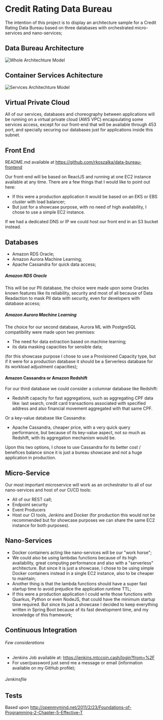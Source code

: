 # Credit Rating Data Bureau

The intention of this project is to display an architecture sample for a Credit Rating
Data Bureau based on three databases with orchestrated micro-services and nano-services;

## Data Bureau Architecture

![Whole Architechture Model](https://i.imgur.com/8i4FtRf.png)

## Container Services Achitecture

![Services Architechture Model](https://i.imgur.com/mLl5KVR.png)

## Virtual Private Cloud

All of our services, databases and choreography between applications will be running on a virtual private cloud (AWS VPC)
encapsulating some services access, except for our front-end that will be available through 453 port, and specially
securing our databases just for applications inside this subnet.

## Front End

README.md available at https://github.com/rkoszalka/data-bureau-frontend

Our front-end will be based on ReactJS and running at one EC2 instance available at any time.
There are a few things that I would like to point out here:

- If this were a production application it would be based on an EKS or EBS cluster with load balancer;
- But just for a showcase purpose, with no need of high availability, I chose to use a simple EC2 instance.

If we had a dedicated DNS or IP we could host our front end in an S3 bucket instead.

## Databases

- Amazon RDS Oracle;
- Amazon Aurora Machine Learning;
- Apache Cassandra for quick data access;

##### Amazon RDS Oracle

This will be our PII database, the choice were made upon some Oracles known 
features like its reliability, security and most of all because of Data Readaction to
mask PII data with security, even for developers with database access;

##### Amazon Aurora Machine Learning

The choice for our second database, Aurora ML with PostgreSQL compatibility
were made upon two premises:
- The need for data extraction based on machine learning;
- its data masking capacities for sensible data;

(for this
showcase purpose I chose to use a Provisioned Capacity type, but if it were for a production
database it should be a Serverless database for its workload adjustment capacities);

#### Amazon Cassandra or Amazon Redshift

For our third database we could consider a columnar database like Redshift:

 - Redshift capacity for fast aggregations, such as aggregating CPF data like: last
search, credit card transactions associated with specified address and also financial movement aggregated with that same
  CPF.
   
Or a key-value database like Cassandra: 
- Apache Cassandra, cheaper price, with a very quick query performance, but because of its key-value aspect, not so much
as Redshift, with its aggregation mechanism would be.
  
Upon this two options, I chose to use Cassandra for its better cost / benefices balance
since it is just a bureau showcase and not a huge application in production.

## Micro-Service

Our most important microservice will work as an orchestrator to all of our nano-services and host of our CI/CD tools:
- All of our REST call; 
- Endpoint security 
- Event Producers 
- Host our CI tools, Jenkins and Docker (for production this would not be recommended but for showcase purposes
we can share the same EC2 instance for both purposes).

## Nano-Services

- Docker containers acting like nano-services will be our "work horse";
- We could also be using lambdas functions because of its high availability, great computing
performance and also with a "serverless" architecture. But since it is just a showcase, I chose to be using simple
  Docker containers instead in a single EC2 instance, also to be cheaper to maintain;
- Another thing is that the lambda functions should have a super fast startup time to avoid prejudice the application
runtime TTL;
- If this were a production application I could write those functions with Quarkus, Python or even NodeJS, that could
have the minimum startup time required. But since its just a showcase I decided to keep everything written in Spring Boot
  because of its fast development time, and my knowledge of this framework;
  
## Continuous Integration

###### Few considerations
- Jenkins Job available at: https://jenkins.mtccoin.cash/login?from=%2F
- For user/password just send me a message or email (information available on my GitHub profile);

###### Jenkinsfile

## Tests

Based upon http://openmymind.net/2011/2/23/Foundations-of-Programming-2-Chapter-5-Effective-T